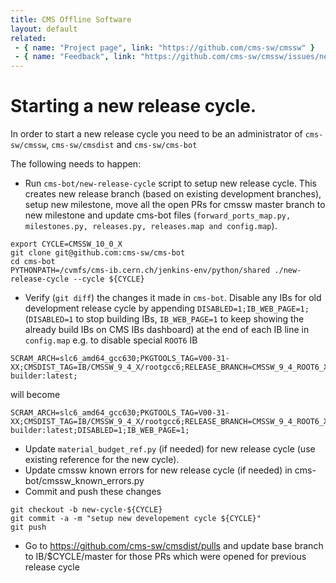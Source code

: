 ```yaml
---
title: CMS Offline Software
layout: default
related:
 - { name: "Project page", link: "https://github.com/cms-sw/cmssw" }
 - { name: "Feedback", link: "https://github.com/cms-sw/cmssw/issues/new" }
---
```

# Starting a new release cycle.

In order to start a new release cycle you need to be an administrator of  `cms-sw/cmssw`, `cms-sw/cmsdist` and `cms-sw/cms-bot`

The following needs to happen:

- Run `cms-bot/new-release-cycle` script to setup new release cycle. This creates new release branch (based on existing development branches), setup new milestone, move all the open PRs for cmssw master branch to new milestone and update cms-bot files (`forward_ports_map.py, milestones.py, releases.py, releases.map and config.map`).
```
export CYCLE=CMSSW_10_0_X
git clone git@github.com:cms-sw/cms-bot
cd cms-bot
PYTHONPATH=/cvmfs/cms-ib.cern.ch/jenkins-env/python/shared ./new-release-cycle --cycle ${CYCLE}
```
- Verify (`git diff`) the changes it made in `cms-bot`. Disable any IBs for old development release cycle by appending `DISABLED=1;IB_WEB_PAGE=1;` (`DISABLED=1` to stop building IBs, `IB_WEB_PAGE=1` to keep showing the already build IBs on CMS IBs dashboard) at the end of each IB line in `config.map` e.g. to disable special `ROOT6` IB
```
SCRAM_ARCH=slc6_amd64_gcc630;PKGTOOLS_TAG=V00-31-XX;CMSDIST_TAG=IB/CMSSW_9_4_X/rootgcc6;RELEASE_BRANCH=CMSSW_9_4_ROOT6_X;RELEASE_QUEUE=CMSSW_9_4_ROOT6_X;BUILD_HOUR=23,00;DOCKER_IMG=cmssw/slc6-builder:latest;
```
will become
```
SCRAM_ARCH=slc6_amd64_gcc630;PKGTOOLS_TAG=V00-31-XX;CMSDIST_TAG=IB/CMSSW_9_4_X/rootgcc6;RELEASE_BRANCH=CMSSW_9_4_ROOT6_X;RELEASE_QUEUE=CMSSW_9_4_ROOT6_X;BUILD_HOUR=23,00;DOCKER_IMG=cmssw/slc6-builder:latest;DISABLED=1;IB_WEB_PAGE=1;
```
- Update `material_budget_ref.py` (if needed) for new release cycle (use existing reference for the new cycle).
- Update cmssw known errors for new release cycle (if needed) in cms-bot/cmssw_known_errors.py
- Commit and push these changes
```
git checkout -b new-cycle-${CYCLE}
git commit -a -m "setup new developement cycle ${CYCLE}"
git push
```
- Go to https://github.com/cms-sw/cmsdist/pulls and update base branch to IB/$CYCLE/master for those PRs which were opened for previous release cycle

[CMSDIST]: https://github.com/cms-sw/cmsdist
[PKGTOOLS]: https://github.com/cms-sw/pkgtools
[CMSSW]: https://github.com/cms-sw/cmssw
